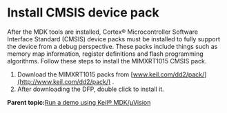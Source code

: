 # Install CMSIS device pack

After the MDK tools are installed, Cortex® Microcontroller Software Interface Standard \(CMSIS\) device packs must be installed to fully support the device from a debug perspective. These packs include things such as memory map information, register definitions and flash programming algorithms. Follow these steps to install the MIMXRT1015 CMSIS pack.

1.  Download the MIMXRT1015 packs from [www.keil.com/dd2/pack/](http://www.keil.com/dd2/pack/) .
2.  After downloading the DFP, double click to install it.

**Parent topic:**[Run a demo using Keil® MDK/μVision](../topics/run_a_demo_using_keil__mdk_vision.md)

